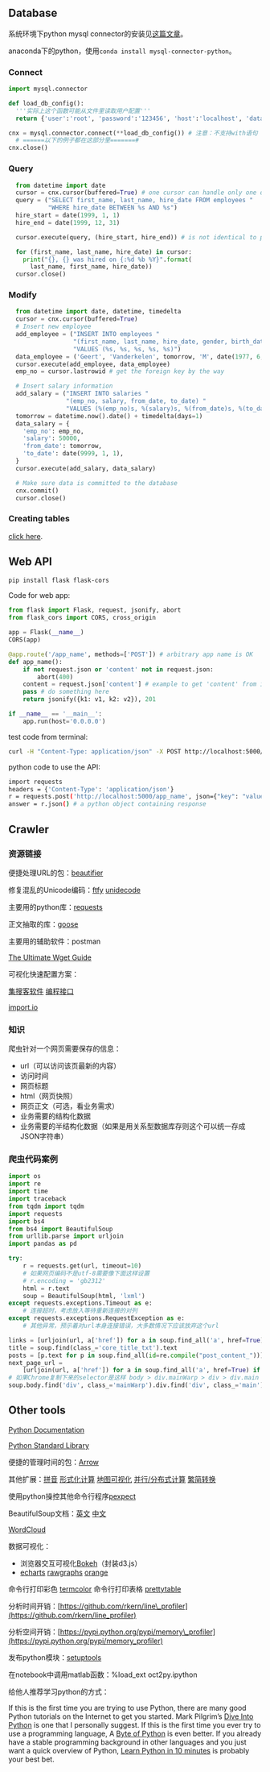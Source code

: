 ## Database

系统环境下python mysql connector的安装见[这篇文章](http://dev.mysql.com/doc/connector-python/en/connector-python-installation.html)。

anaconda下的python，使用`​`​`​conda install mysql-connector-python`。

### Connect

```python
import mysql.connector

def load_db_config():
  '''实际上这个函数可能从文件里读取用户配置'''
  return {'user':'root', 'password':'123456', 'host':'localhost', 'database':'employees'}

cnx = mysql.connector.connect(**load_db_config()) # 注意：不支持with语句
  # ======以下的例子都在这部分里=======#
cnx.close()
```

### Query

```python
  from datetime import date
  cursor = cnx.cursor(buffered=True) # one cursor can handle only one query
  query = ("SELECT first_name, last_name, hire_date FROM employees "
           "WHERE hire_date BETWEEN %s AND %s")
  hire_start = date(1999, 1, 1)
  hire_end = date(1999, 12, 31)

  cursor.execute(query, (hire_start, hire_end)) # is not identical to python %

  for (first_name, last_name, hire_date) in cursor:
    print("{}, {} was hired on {:%d %b %Y}".format(
      last_name, first_name, hire_date))
  cursor.close()
```

### Modify

```python
  from datetime import date, datetime, timedelta
  cursor = cnx.cursor(buffered=True)
  # Insert new employee
  add_employee = ("INSERT INTO employees "
                  "(first_name, last_name, hire_date, gender, birth_date) "
                  "VALUES (%s, %s, %s, %s, %s)")
  data_employee = ('Geert', 'Vanderkelen', tomorrow, 'M', date(1977, 6, 14))
  cursor.execute(add_employee, data_employee)
  emp_no = cursor.lastrowid # get the foreign key by the way

  # Insert salary information
  add_salary = ("INSERT INTO salaries "
                "(emp_no, salary, from_date, to_date) "
                "VALUES (%(emp_no)s, %(salary)s, %(from_date)s, %(to_date)s)")
  tomorrow = datetime.now().date() + timedelta(days=1)
  data_salary = {
    'emp_no': emp_no,
    'salary': 50000,
    'from_date': tomorrow,
    'to_date': date(9999, 1, 1),
  }
  cursor.execute(add_salary, data_salary)

  # Make sure data is committed to the database
  cnx.commit()
  cursor.close()
```

### Creating tables

[click here](http://dev.mysql.com/doc/connector-python/en/connector-python-example-ddl.html).

## Web API
```sh
pip install flask flask-cors
```

Code for web app:

```python
from flask import Flask, request, jsonify, abort
from flask_cors import CORS, cross_origin

app = Flask(__name__)
CORS(app)

@app.route('/app_name', methods=['POST']) # arbitrary app name is OK
def app_name():
    if not request.json or 'content' not in request.json:
        abort(400)
    content = request.json['content'] # example to get 'content' from input json
    pass # do something here
    return jsonify({k1: v1, k2: v2}), 201

if __name__ == '__main__':
    app.run(host='0.0.0.0')
```

test code from terminal:

```sh
curl -H "Content-Type: application/json" -X POST http://localhost:5000/app_name -d '{"key":"value"}'
```

python code to use the API:

```sh
import requests
headers = {'Content-Type': 'application/json'}
r = requests.post('http://localhost:5000/app_name', json={"key": "value"}, headers=headers)
answer = r.json() # a python object containing response
```

## Crawler

### 资源链接

便捷处理URL的包：[beautifier](https://github.com/sachinvettithanam/beautifier)

修复混乱的Unicode编码：[ftfy](https://github.com/LuminosoInsight/python-ftfy) [unidecode](https://github.com/avian2/unidecode)

主要用的python库：[requests](http://docs.python-requests.org/en/master/user/quickstart/)

正文抽取的库：[goose](https://github.com/grangier/python-goose)

主要用的辅助软件：postman

[The Ultimate Wget Guide](http://www.thegeekstuff.com/2009/09/the-ultimate-wget-download-guide-with-15-awesome-examples)

可视化快速配置方案：

[集搜客软件](http://www.gooseeker.com/pro/product.html) [编程接口](http://www.gooseeker.com/land/python.html)

[import.io](https://www.import.io/builder/)

### 知识

爬虫针对一个网页需要保存的信息：

* url（可以访问该页最新的内容）
* 访问时间
* 网页标题
* html（网页快照）
* 网页正文（可选，看业务需求）
* 业务需要的结构化数据
* 业务需要的半结构化数据（如果是用关系型数据库存则这个可以统一存成JSON字符串）

### 爬虫代码案例

```python
import os
import re
import time
import traceback
from tqdm import tqdm
import requests
import bs4
from bs4 import BeautifulSoup
from urllib.parse import urljoin
import pandas as pd
```

```python
try:
    r = requests.get(url, timeout=10)
    # 如果网页编码不是utf-8需要像下面这样设置
    # r.encoding = 'gb2312'
    html = r.text
    soup = BeautifulSoup(html, 'lxml')
except requests.exceptions.Timeout as e:
    # 连接超时，考虑放入等待重新连接的对列
except requests.exceptions.RequestException as e:
    # 其他异常，预示着对url本身连接错误，大多数情况下应该放弃这个url
```

```python
links = [urljoin(url, a['href']) for a in soup.find_all('a', href=True)]
title = soup.find(class_='core_title_txt').text
posts = [p.text for p in soup.find_all(id=re.compile("post_content_"))] # id="post_content_137"
next_page_url =
    [urljoin(url, a['href']) for a in soup.find_all('a', href=True) if a.text=='下一页'][0]
# 如果Chrome复制下来的selector是这样 body > div.mainWarp > div > div.main > div > div > ul.zsList
soup.body.find('div', class_='mainWarp').div.find('div', class_='main').div.div.find('ul', class_='zsList')
```

## Other tools

[Python Documentation](https://docs.python.org/3/)

[Python Standard Library](https://pymotw.com/3/)

便捷的管理时间的包：[Arrow](http://arrow.readthedocs.io/en/latest/)

其他扩展：[拼音](https://github.com/lxneng/xpinyin) [形式化计算](http://live.sympy.org/) [地图可视化](https://github.com/python-visualization/folium) [并行/分布式计算](http://dask.pydata.org/en/latest/) [繁简转换](https://github.com/BYVoid/OpenCC)

使用python操控其他命令行程序[pexpect](https://pexpect.readthedocs.io/en/stable/)

BeautifulSoup文档：[英文](https://www.crummy.com/software/BeautifulSoup/bs4/doc/) [中文](http://beautifulsoup.readthedocs.io/zh_CN/latest/)

[WordCloud](http://amueller.github.io/word_cloud/index.html)

数据可视化：

* 浏览器交互可视化[Bokeh](http://bokeh.pydata.org/en/latest/)（封装d3.js）
* [echarts](http://echarts.baidu.com/) [rawgraphs](http://rawgraphs.io/) [orange](https://orange.biolab.si/#Orange-Features)

命令行打印彩色 [termcolor](https://github.com/hfeeki/termcolor) 命令行打印表格 [prettytable](https://github.com/vishvananda/prettytable)

分析时间开销：[https://github.com/rkern/line\_profiler](https://github.com/rkern/line_profiler)

分析空间开销：[https://pypi.python.org/pypi/memory\_profiler](https://pypi.python.org/pypi/memory_profiler)

发布python模块：[setuptools](https://setuptools.readthedocs.io/en/latest/setuptools.html)

在notebook中调用matlab函数：`​`%load\_ext oct2py.ipython

给他人推荐学习python的方式：

If this is the first time you are trying to use Python, there are many good Python tutorials on the Internet to get you started. Mark Pilgrim’s [Dive Into Python](http://www.diveintopython.net/) is one that I personally suggest. If this is the first time you ever try to use a programming language, A [Byte of Python](http://swaroopch.com/notes/Python) is even better. If you already have a stable programming background in other languages and you just want a quick overview of Python, [Learn Python in 10 minutes](http://www.poromenos.org/tutorials/python) is probably your best bet.

